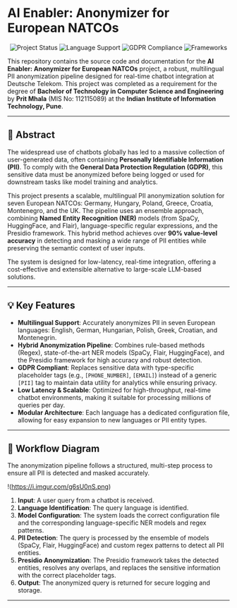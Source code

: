 # AI Enabler: Anonymizer for European NATCOs

<p align="center">
  <img src="https://img.shields.io/badge/Status-Completed-green.svg" alt="Project Status">
  <img src="https://img.shields.io/badge/Language%20Support-Multilingual-blue.svg" alt="Language Support">
  <img src="https://img.shields.io/badge/Compliance-GDPR-red.svg" alt="GDPR Compliance">
  <img src="https://img.shields.io/badge/Frameworks-PyTorch%20%7C%20SpaCy%20%7C%20Presidio-orange.svg" alt="Frameworks">
</p>

This repository contains the source code and documentation for the **AI Enabler: Anonymizer for European NATCOs** project, a robust, multilingual PII anonymization pipeline designed for real-time chatbot integration at Deutsche Telekom. This project was completed as a requirement for the degree of **Bachelor of Technology in Computer Science and Engineering** by **Prit Mhala** (MIS No: 112115089) at the **Indian Institute of Information Technology, Pune**.

---

## 🧐 Abstract

The widespread use of chatbots globally has led to a massive collection of user-generated data, often containing **Personally Identifiable Information (PII)**. To comply with the **General Data Protection Regulation (GDPR)**, this sensitive data must be anonymized before being logged or used for downstream tasks like model training and analytics.

This project presents a scalable, multilingual PII anonymization solution for seven European NATCOs: Germany, Hungary, Poland, Greece, Croatia, Montenegro, and the UK. The pipeline uses an ensemble approach, combining **Named Entity Recognition (NER)** models (from SpaCy, HuggingFace, and Flair), language-specific regular expressions, and the Presidio framework. This hybrid method achieves over **90% value-level accuracy** in detecting and masking a wide range of PII entities while preserving the semantic context of user inputs.

The system is designed for low-latency, real-time integration, offering a cost-effective and extensible alternative to large-scale LLM-based solutions.

---

## 💡 Key Features

* **Multilingual Support**: Accurately anonymizes PII in seven European languages: English, German, Hungarian, Polish, Greek, Croatian, and Montenegrin.
* **Hybrid Anonymization Pipeline**: Combines rule-based methods (Regex), state-of-the-art NER models (SpaCy, Flair, HuggingFace), and the Presidio framework for high accuracy and robust detection.
* **GDPR Compliant**: Replaces sensitive data with type-specific placeholder tags (e.g., `[PHONE_NUMBER]`, `[EMAIL]`) instead of a generic `[PII]` tag to maintain data utility for analytics while ensuring privacy.
* **Low Latency & Scalable**: Optimized for high-throughput, real-time chatbot environments, making it suitable for processing millions of queries per day.
* **Modular Architecture**: Each language has a dedicated configuration file, allowing for easy expansion to new languages or PII entity types.

---

## 🔧 Workflow Diagram

The anonymization pipeline follows a structured, multi-step process to ensure all PII is detected and masked accurately.

!(https://i.imgur.com/g6sU0nS.png)

1.  **Input**: A user query from a chatbot is received.
2.  **Language Identification**: The query language is identified.
3.  **Model Configuration**: The system loads the correct configuration file and the corresponding language-specific NER models and regex patterns.
4.  **PII Detection**: The query is processed by the ensemble of models (SpaCy, Flair, HuggingFace) and custom regex patterns to detect all PII entities.
5.  **Presidio Anonymization**: The Presidio framework takes the detected entities, resolves any overlaps, and replaces the sensitive information with the correct placeholder tags.
6.  **Output**: The anonymized query is returned for secure logging and storage.

---

